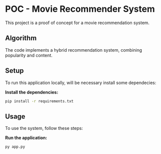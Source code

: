 # POC - Movie Recommender System
This project is a proof of concept for a movie recommendation system. 

## Algorithm
The code implements a hybrid recommendation system, combining popularity and content.

## Setup
To run this application locally, will be necessary install some dependecies:

**Install the dependencies:**
  ```bash
  pip install -r requirements.txt
  ```

## Usage
To use the system, follow these steps:

**Run the application:**
  ```bash
  py app.py
  ```
